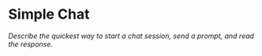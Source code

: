 # Simple Chat

_Describe the quickest way to start a chat session, send a prompt, and read the response._ 